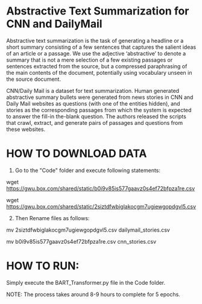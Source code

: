 # Abstractive Text Summarization for CNN and DailyMail

Abstractive text summarization is the task of generating a headline or a short summary consisting of a few sentences that captures the salient ideas of an article or a passage. We use the adjective ‘abstractive’ to denote a summary that is not a
mere selection of a few existing passages or sentences extracted from the source, but a compressed paraphrasing of the main contents of the document, potentially using vocabulary unseen in the source document.

CNN/Daily Mail is a dataset for text summarization. Human generated abstractive summary bullets were generated from news stories in CNN and Daily Mail websites as questions (with one of the entities hidden), and stories as the corresponding
passages from which the system is expected to answer the fill-in the-blank question. The authors released the scripts that crawl, extract, and generate pairs of passages and questions from these websites.


# HOW TO DOWNLOAD DATA

1. Go to the "Code" folder and execute following statements:

wget https://gwu.box.com/shared/static/b0i9v85is577gaavz0s4ef72bfpza1re.csv

wget https://gwu.box.com/shared/static/2siztdfwbiglakocgm7ugiewgopdgvl5.csv

2. Then Rename files as follows:

mv 2siztdfwbiglakocgm7ugiewgopdgvl5.csv dailymail_stories.csv

mv b0i9v85is577gaavz0s4ef72bfpza1re.csv cnn_stories.csv


# HOW TO RUN:

Simply execute the BART_Transformer.py file in the Code folder.


NOTE: The process takes around 8-9 hours to complete for 5 epochs.








